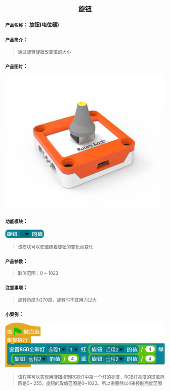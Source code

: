 ## <center>旋钮</center>

### ``产品名称``： 旋钮(电位器)

### ``产品简介``：

> 通过旋转旋钮改变值的大小

### ``产品图片``：

<div align="center">
  <img src="../img/sensor/knob/knob.png" width="500px" ><br>
</div>

### ``功能模块``：

![](../img/sensor/knob/knobvalue.png)

> 该模块可以使值随着旋钮的变化而变化

### ``产品参数``：
> 取值范围：0 ~ 1023

### ``注意事项``：
> 旋转角度为270度，旋转时不宜用力过大

### ``小案例``：

![](../img/sensor/knob/demo.png)

> 该程序可以实现用旋钮控制RGB灯中第一个灯的亮度，RGB灯亮度的取值范围是0~
255，旋钮的取值范围是0~1023。所以需要除以4来控制亮度范围
